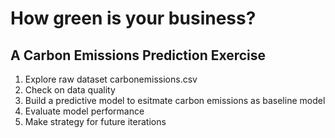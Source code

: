 # How green is your business?

## A Carbon Emissions Prediction Exercise

1. Explore raw dataset carbonemissions.csv
2. Check on data quality
3. Build a predictive model to esitmate carbon emissions as baseline model
4. Evaluate model performance
5. Make strategy for future iterations
